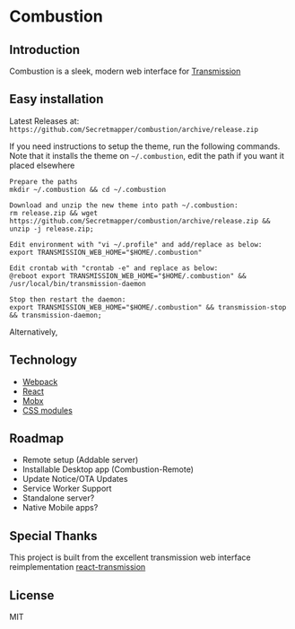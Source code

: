 # Combustion

## Introduction

Combustion is a sleek, modern web interface for [Transmission](https://transmissionbt.com)

## Easy installation

Latest Releases at: `https://github.com/Secretmapper/combustion/archive/release.zip`

If you need instructions to setup the theme, run the following commands. Note that it installs the theme on `~/.combustion`, edit the path if you want it placed elsewhere

```
Prepare the paths
mkdir ~/.combustion && cd ~/.combustion

Download and unzip the new theme into path ~/.combustion:
rm release.zip && wget https://github.com/Secretmapper/combustion/archive/release.zip && unzip -j release.zip;

Edit environment with "vi ~/.profile" and add/replace as below:
export TRANSMISSION_WEB_HOME="$HOME/.combustion"

Edit crontab with "crontab -e" and replace as below:
@reboot export TRANSMISSION_WEB_HOME="$HOME/.combustion" && /usr/local/bin/transmission-daemon

Stop then restart the daemon:
export TRANSMISSION_WEB_HOME="$HOME/.combustion" && transmission-stop && transmission-daemon;
```

Alternatively, 

## Technology

- [Webpack](https://webpack.github.io/)
- [React](https://facebook.github.io/react/)
- [Mobx](https://mobxjs.github.io/mobx/)
- [CSS modules](https://github.com/css-modules/css-modules)

## Roadmap

- Remote setup (Addable server)
- Installable Desktop app (Combustion-Remote)
- Update Notice/OTA Updates
- Service Worker Support
- Standalone server?
- Native Mobile apps?

## Special Thanks

This project is built from the excellent transmission web interface reimplementation [react-transmission](https://github.com/fcsonline/react-transmission)

## License

MIT
